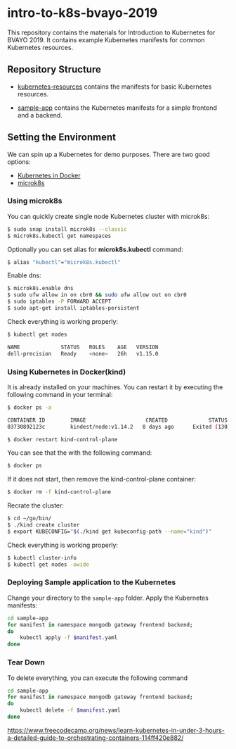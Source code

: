 # intro-to-k8s-bvayo-2019
This repository contains the materials for Introduction to Kubernetes for BVAYO 2019. It contains example Kubernetes manifests for common Kubernetes resources.

## Repository Structure
- [kubernetes-resources](./kubernetes-resources) contains the manifests for basic Kubernetes resources.

- [sample-app](./sample-app) contains the Kubernetes manifests for a simple frontend and a backend.

## Setting the Environment
We can spin up a Kubernetes for demo purposes. There are two good options:

- [Kubernetes in Docker](https://kind.sigs.k8s.io/)
- [microk8s](https://microk8s.io/)


### Using microk8s
You can quickly create single node Kubernetes cluster with microk8s:

```bash
$ sudo snap install microk8s --classic
$ microk8s.kubectl get namespaces
```

Optionally you can set alias for **microk8s.kubectl** command:
```bash
$ alias "kubectl"="microk8s.kubectl"
```

Enable dns:

```bash
$ microk8s.enable dns
$ sudo ufw allow in on cbr0 && sudo ufw allow out on cbr0
$ sudo iptables -P FORWARD ACCEPT
$ sudo apt-get install iptables-persistent
```

Check everything is working properly:

```bash
$ kubectl get nodes

NAME             STATUS   ROLES    AGE   VERSION
dell-precision   Ready    <none>   26h   v1.15.0
```

### Using Kubernetes in Docker(kind)
It is already installed on your machines. You can restart it by executing the following command in your terminal:

```bash
$ docker ps -a

CONTAINER ID        IMAGE                   CREATED             STATUS                 NAMES
03730892123c        kindest/node:v1.14.2   8 days ago      Exited (130) 4 days ago  kind-control-plane

$ docker restart kind-control-plane
```
You can see that the with the following command:
```bash
$ docker ps
```

If it does not start, then remove the kind-control-plane container:

```bash
$ docker rm -f kind-control-plane
```

Recrate the cluster:

```bash
$ cd ~/go/bin/
$ ./kind create cluster
$ export KUBECONFIG="$(./kind get kubeconfig-path --name="kind")"
```

Check everything is working properly:

```bash
$ kubectl cluster-info
$ kubectl get nodes -owide
```

### Deploying Sample application to the Kubernetes
Change your directory to the `sample-app` folder. Apply the Kubernetes manifests:

```bash
cd sample-app
for manifest in namespace mongodb gateway frontend backend; 
do 
    kubectl apply -f $manifest.yaml
done
```

### Tear Down
To delete everything, you can execute the following command

```bash
cd sample-app
for manifest in namespace mongodb gateway frontend backend; 
do 
    kubectl delete -f $manifest.yaml
done
```

https://www.freecodecamp.org/news/learn-kubernetes-in-under-3-hours-a-detailed-guide-to-orchestrating-containers-114ff420e882/
